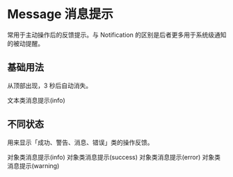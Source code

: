 <script setup>
import { onMounted } from 'vue'
import { EaMessage } from '../components/ea-message/index.js'

onMounted(() => {
    import('../index.js')
    import('./index.scss')

    const message = new EaMessage();

    document.getElementById('messageTextBtn').addEventListener('click', () => {
        message.open("1");
    })

    document.getElementById('messageObjectBtn').addEventListener('click', () => {
        message.open({
            text: "2",
            showClose: true,
            type: "info",
        });
    })

    document.getElementById('messageSuccessObjectBtn').addEventListener('click', () => {
        message.open({
            text: "2",
            showClose: true,
            type: "success",
        });
    })

    document.getElementById('messageErrorObjectBtn').addEventListener('click', () => {
        message.open({
            text: "3",
            showClose: true,
            type: "error",
        });
    })

    document.getElementById('messageWarningObjectBtn').addEventListener('click', () => {
        message.open({
            text: "3",
            showClose: true,
            type: "warning",
        });
    })

})
</script>

# Message 消息提示

常用于主动操作后的反馈提示。与 Notification 的区别是后者更多用于系统级通知的被动提醒。

## 基础用法

从顶部出现，3 秒后自动消失。

<div class="demo">
    <ea-button id="messageTextBtn">文本类消息提示(info)</ea-button>
</div>

## 不同状态

用来显示「成功、警告、消息、错误」类的操作反馈。

<div class="row left">
    <ea-button id="messageObjectBtn">对象类消息提示(info)</ea-button>
    <ea-button id="messageSuccessObjectBtn" type="success">对象类消息提示(success)</ea-button>
    <ea-button id="messageErrorObjectBtn" type="danger">对象类消息提示(error)</ea-button>
    <ea-button id="messageWarningObjectBtn" type="warning">对象类消息提示(warning)</ea-button>
</div>
